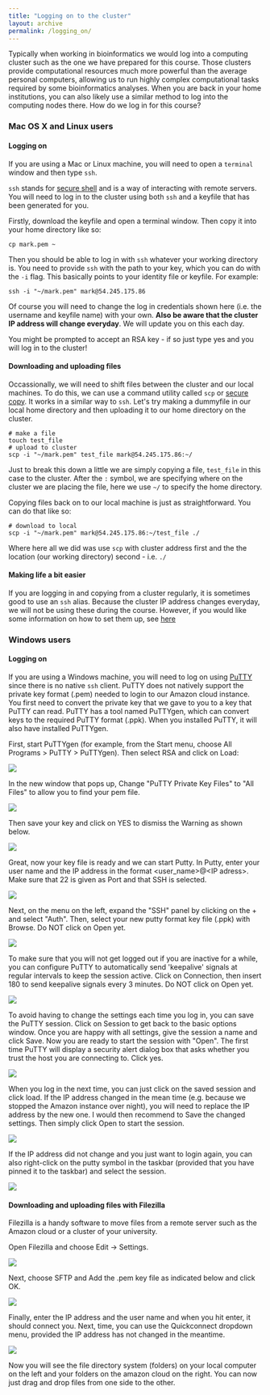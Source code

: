```yaml
---
title: "Logging on to the cluster"
layout: archive
permalink: /logging_on/
---
```


Typically when working in bioinformatics we would log into a computing cluster such as the one we have prepared for this course. Those clusters provide computational resources  much more powerful than the average personal computers, allowing us to run highly complex computational tasks required by some bioinformatics analyses. When you are back in your home institutions, you can also likely use a similar method to log into the computing nodes there. How do we log in for this course? 


### Mac OS X and Linux users

#### Logging on

If you are using a Mac or Linux machine, you will need to open a `terminal` window and then type `ssh`.

`ssh` stands for [secure shell](https://en.wikipedia.org/wiki/Secure_Shell) and is a way of interacting with remote servers. You will need to log in to the cluster using both `ssh` and a keyfile that has been generated for you.

Firstly, download the keyfile and open a terminal window. Then copy it into your home directory like so:

```shell
cp mark.pem ~
```
Then you should be able to log in with `ssh` whatever your working directory is. You need to provide `ssh` with the path to your key, which you can do with the `-i` flag. This basically points to your identity file or keyfile. For example:

```shell
ssh -i "~/mark.pem" mark@54.245.175.86
```

Of course you will need to change the log in credentials shown here (i.e. the username and keyfile name) with your own. **Also be aware that the cluster IP address will change everyday**. We will update you on this each day.

You might be prompted to accept an RSA key - if so just type yes and you will log in to the cluster!

#### Downloading and uploading files

Occassionally, we will need to shift files between the cluster and our local machines. To do this, we can use a command utility called `scp` or [secure copy](https://en.wikipedia.org/wiki/Secure_copy). It works in a similar way to `ssh`. Let's try making a dummyfile in our local home directory and then uploading it to our home directory on the cluster.

```shell
# make a file
touch test_file
# upload to cluster
scp -i "~/mark.pem" test_file mark@54.245.175.86:~/
```
Just to break this down a little we are simply copying a file, `test_file` in this case to the cluster. After the `:` symbol, we are specifying where on the cluster we are placing the file, here we use `~/` to specify the home directory.

Copying files back on to our local machine is just as straightforward. You can do that like so:

```shell
# download to local
scp -i "~/mark.pem" mark@54.245.175.86:~/test_file ./
```
Where here all we did was use `scp` with cluster address first and the the location (our working directory) second - i.e. `./`

#### Making life a bit easier

If you are logging in and copying from a cluster regularly, it is sometimes good to use an `ssh` alias. Because the cluster IP address changes everyday, we will not be using these during the course. However, if you would like some information on how to set them up, see [here](https://markravinet.github.io/CEES_tips_&_tricks.html)

### Windows users

#### Logging on

If you are using a Windows machine, you will need to log on using [PuTTY](https://www.putty.org/) since there is no native `ssh` client. PuTTY does not natively support the private key format (.pem) needed to login to our Amazon cloud instance. You first need to convert the private key that we gave to you to a key that PuTTY can read. PuTTY has a tool named PuTTYgen, which can convert keys to the required PuTTY format (.ppk). When you installed PuTTY, it will also have installed PuTTYgen.

First, start PuTTYgen (for example, from the Start menu, choose All Programs > PuTTY > PuTTYgen). Then select RSA and click on Load:

![](/images/putty/fig1.png)

In the new window that pops up, Change "PuTTY Private Key Files" to "All Files" to allow you to find your pem file.

![](/images/putty/fig2.png)

Then save your key and click on YES to dismiss the Warning as shown below.

![](/images/putty/fig3.png)

Great, now your key file is ready and we can start Putty. In Putty, enter your user name and the IP address in the format \<user_name\>@\<IP adress\>. Make sure that 22 is given as Port and that SSH is selected.

![](/images/putty/fig4.png)

Next, on the menu on the left, expand the "SSH" panel by clicking on the + and select "Auth". Then, select your new putty format key file (.ppk) with Browse. Do NOT click on Open yet.

![](/images/putty/fig5.png)

To make sure that you will not get logged out if you are inactive for a while, you can configure PuTTY to automatically send 'keepalive' signals at regular intervals to keep the session active. Click on Connection, then insert 180 to send keepalive signals every 3 minutes. Do NOT click on Open yet.

![](/images/putty/fig6.png)

To avoid having to change the settings each time you log in, you can save the PuTTY session. Click on Session to get back to the basic options window. Once you are happy with all settings, give the session a name and click Save. Now you are ready to start the session with "Open". The first time PuTTY will display a security alert dialog box that asks whether you trust the host you are connecting to. Click yes.

![](/images/putty/fig7.png)

When you log in the next time, you can just click on the saved session and click load. If the IP address changed in the mean time (e.g. because we stopped the Amazon instance over night), you will need to replace the IP address by the new one. I would then recommend to Save the changed settings. Then simply click Open to start the session.

![](/images/putty/fig8.png)

If the IP address did not change and you just want to login again, you can also right-click on the putty symbol in the taskbar (provided that you have pinned it to the taskbar) and select the session.

![](/images/putty/fig9.png)

#### Downloading and uploading files with Filezilla

Filezilla is a handy software to move files from a remote server such as the Amazon cloud or a cluster of your university.

Open Filezilla and choose Edit -> Settings.

![](/images/putty/fig10.png)

Next, choose SFTP and Add the .pem key file as indicated below and click OK.

![](/images/putty/fig11.png)

Finally, enter the IP address and the user name and when you hit enter, it should connect you. Next, time, you can use the Quickconnect dropdown menu, provided the IP address has not changed in the meantime.

![](/images/putty/fig12.png)

Now you will see the file directory system (folders) on your local computer on the left and your folders on the amazon cloud on the right. You can now just drag and drop files from one side to the other.
